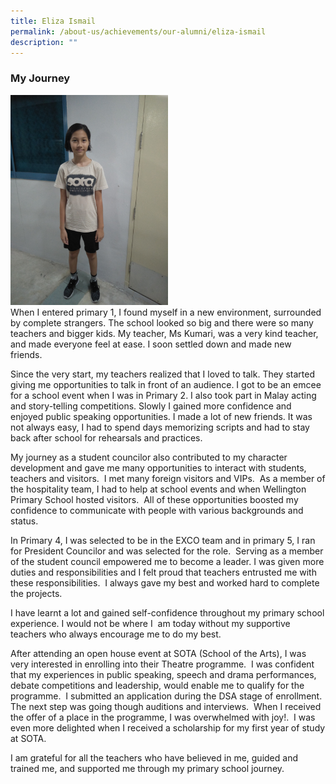 ```yaml
---
title: Eliza Ismail
permalink: /about-us/achievements/our-alumni/eliza-ismail
description: ""
---
```

### My Journey
 
<div>  
<div style="float: left">  
<img src="/images/IMG20180326064128.jpg" 
     style="width:50%">
</div>  
<div></div>  
</div>

When I entered primary 1, I found myself in a new environment, surrounded by complete strangers. The school looked so big and there were so many teachers and bigger kids. My teacher, Ms Kumari, was a very kind teacher, and made everyone feel at ease. I soon settled down and made new friends.  

Since the very start, my teachers realized that I loved to talk. They started giving me opportunities to talk in front of an audience. I got to be an emcee for a school event when I was in Primary 2. I also took part in Malay acting and story-telling competitions. Slowly I gained more confidence and enjoyed public speaking opportunities. I made a lot of new friends. It was not always easy, I had to spend days memorizing scripts and had to stay back after school for rehearsals and practices.

My journey as a student councilor also contributed to my character development and gave me many opportunities to interact with students, teachers and visitors.  I met many foreign visitors and VIPs.  As a member of the hospitality team, I had to help at school events and when Wellington Primary School hosted visitors.  All of these opportunities boosted my confidence to communicate with people with various backgrounds and status. 

In Primary 4, I was selected to be in the EXCO team and in primary 5, I ran for President Councilor and was selected for the role.  Serving as a member of the student council empowered me to become a leader. I was given more duties and responsibilities and I felt proud that teachers entrusted me with these responsibilities.  I always gave my best and worked hard to complete the projects.  

I have learnt a lot and gained self-confidence throughout my primary school experience. I would not be where I  am today without my supportive teachers who always encourage me to do my best.     

After attending an open house event at SOTA (School of the Arts), I was very interested in enrolling into their Theatre programme.  I was confident that my experiences in public speaking, speech and drama performances, debate competitions and leadership, would enable me to qualify for the programme.  I submitted an application during the DSA stage of enrollment.  The next step was going though auditions and interviews.  When I received the offer of a place in the programme, I was overwhelmed with joy!.  I was even more delighted when I received a scholarship for my first year of study at SOTA.     

I am grateful for all the teachers who have believed in me, guided and trained me, and supported me through my primary school journey.